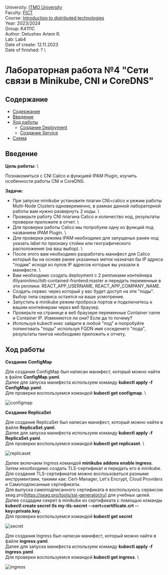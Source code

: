 University: [ITMO University](https://itmo.ru/ru/) \
Faculty: [FICT](https://fict.itmo.ru) \
Course: [Introduction to distributed technologies](https://github.com/itmo-ict-faculty/introduction-to-distributed-technologies) \
Year: 2023/2024 \
Group: K4111C \
Author: Detushev Artem R. \
Lab: Lab4 \
Date of create: 12.11.2023 \
Date of finished: ? \

# Лабораторная работа №4 "Сети связи в Minikube, CNI и CoreDNS"

## Содержание

- [Содержание](#содержание)
- [Введение](#введение)
- [Ход работы](#ход-работы)
  - [Создание Deployment](#создание-deployment)
  - [Создание Service](#создание-service)
- [Cхема](#схема)

## Введение

**Цель работы:** \

Познакомиться с CNI Calico и функцией IPAM Plugin, изучить особенности работы CNI и CoreDNS.

**Задачи:**

- При запуске minikube установите плагин CNI=calico и режим работы Multi-Node Clusters одновеременно, в рамках данной лабораторной работы вам нужно развернуть 2 ноды. \
- Проверьте работу CNI плагина Calico и количество нод, результаты проверки приложите в отчет. \
- Для проверки работы Calico мы попробуем одну из функций под названием IPAM Plugin. \
- Для проверки режима IPAM необходимо для запущеных ранее нод указать label по признаку стойки или географического расположения (на ваш выбор). \
- После этого вам необходимо разработать манифест для Calico который бы на основе ранее указанных меток назначал бы IP адреса "подам" исходя из пулов IP адресов которые вы указали в манифесте. \
- Вам необходимо создать deployment с 2 репликами контейнера ifilyaninitmo/itdt-contained-frontend:master и передать переменные в эти реплики: REACT_APP_USERNAME, REACT_APP_COMPANY_NAME.
- Создать сервис через который у вас будет доступ на эти "поды". Выбор типа сервиса остается на ваше усмотрение.
- Запустить в minikube режим проброса портов и подключитесь к вашим контейнерам через веб браузер.
- Проверьте на странице в веб браузере переменные Container name и Container IP. Изменяются ли они? Если да то почему?
- Используя kubectl exec зайдите в любой "под" и попробуйте попинговать "поды" используя FQDN имя соседенего "пода", результаты пингов необходимо приложить к отчету.

## Ход работы

**Создание СonfigMap**

Для создания СonfigMap был написан манифест, который можно найти в файле **СonfigMap.yaml**. \
Далее для запуска манифеста используем команду **kubectl apply -f СonfigMap.yaml**. \
Для проверки воспользуемся командой **kubectl get configmap**. \

![configmap](/image/ConfigMap.png)

**Создание ReplicaSet**

Для создания ReplicaSet был написан манифест, который можно найти в файле **ReplicaSet.yaml**. \
Далее для запуска манифеста используем команду **kubectl apply -f ReplicaSet.yaml**. \
Для проверки воспользуемся командой **kubectl get replicaset**. \

![replicaset](/image/ReplicaSet.png)

Далее включаем ingress командой **minikube addons enable ingress**. \
Затем нехобходимо создать TLS-сертификат и передать его в minikube. \
Для создания TLS-сертификатов можно воспоьзоваться разными инструментами, такими как: Cert-Manager, Let's Encrypt, Cloud Providers и Самоподписанные сертификаты. \
Для выпуска самоподписанного сертификата я воспользуюсь сервисом seag.pro[https://seag.pro/tools/ssl-generator/ru] для учебных целей. \
Далее создадим секрет в minikube из сертификата с помощью команды **kubectl create secret tls my-tls-secret --cert=certificate.crt --key=private.key**. \
Для проверки воспользуемся командой **kubectl get secret**

![secret](/image/secret.png)

Для создания Ingress был написан манифест, который можно найти в файле **ingress.yaml**. \
Далее для запуска манифеста используем команду **kubectl apply -f ingress.yaml**. \
Для проверки воспользуемся командой **kubectl get ingress**. \

![ingress](/image/ingress.png)

